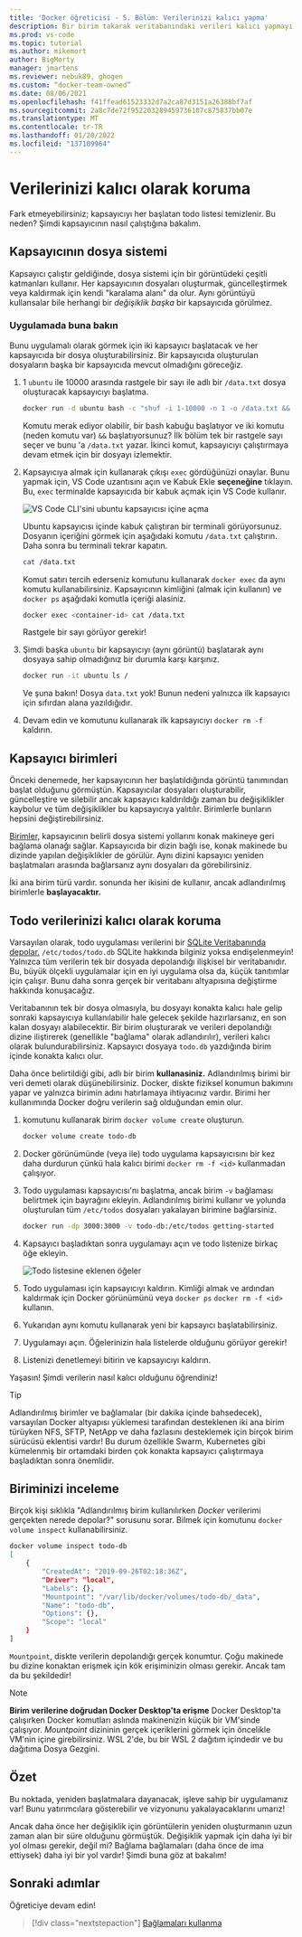 ```yaml
---
title: 'Docker öğreticisi - 5. Bölüm: Verilerinizi kalıcı yapma'
description: Bir birim takarak veritabanındaki verileri kalıcı yapmayı ve dizinleri kapsayıcıda paylaşmayı öğrenin.
ms.prod: vs-code
ms.topic: tutorial
ms.author: mikemort
author: BigMorty
manager: jmartens
ms.reviewer: nebuk89, ghogen
ms.custom: “docker-team-owned”
ms.date: 08/06/2021
ms.openlocfilehash: f41ffead61523332d7a2ca87d3151a26388bf7af
ms.sourcegitcommit: 2a8c7de72f952203289459736107c875837bb07e
ms.translationtype: MT
ms.contentlocale: tr-TR
ms.lasthandoff: 01/20/2022
ms.locfileid: "137109964"
---
```

# <a name="persist-your-data"></a>Verilerinizi kalıcı olarak koruma

Fark etmeyebilirsiniz; kapsayıcıyı her başlatan todo listesi temizlenir. Bu neden? Şimdi kapsayıcının nasıl çalıştığına bakalım.

## <a name="the-containers-filesystem"></a>Kapsayıcının dosya sistemi

Kapsayıcı çalıştır geldiğinde, dosya sistemi için bir görüntüdeki çeşitli katmanları kullanır. Her kapsayıcının dosyaları oluşturmak, güncelleştirmek veya kaldırmak için kendi "karalama alanı" da olur. Aynı görüntüyü kullansalar bile herhangi bir *değişiklik başka* bir kapsayıcıda görülmez.

### <a name="see-this-in-practice"></a>Uygulamada buna bakın

Bunu uygulamalı olarak görmek için iki kapsayıcı başlatacak ve her kapsayıcıda bir dosya oluşturabilirsiniz. Bir kapsayıcıda oluşturulan dosyaların başka bir kapsayıcıda mevcut olmadığını göreceğiz.

1. 1 `ubuntu` ile 10000 arasında rastgele bir sayı ile adlı bir `/data.txt` dosya oluşturacak kapsayıcıyı başlatma.

    ```bash
    docker run -d ubuntu bash -c "shuf -i 1-10000 -n 1 -o /data.txt && tail -f /dev/null"
    ```

    Komutu merak ediyor olabilir, bir bash kabuğu başlatıyor ve iki komutu (neden komutu var) `&&` başlatıyorsunuz? İlk bölüm tek bir rastgele sayı seçer ve bunu 'a `/data.txt` yazar. İkinci komut, kapsayıcıyı çalıştırmaya devam etmek için bir dosyayı izlemektir.

1. Kapsayıcıya almak için kullanarak çıkışı `exec` gördüğünüzi onaylar. Bunu yapmak için, VS Code uzantısını açın ve Kabuk Ekle **seçeneğine** tıklayın. Bu, `exec` terminalde kapsayıcıda bir kabuk açmak için VS Code kullanır.

    ![VS Code CLI'sini ubuntu kapsayıcısı içine açma](media/attach_shell.png)

    Ubuntu kapsayıcısı içinde kabuk çalıştıran bir terminali görüyorsunuz. Dosyanın içeriğini görmek için aşağıdaki komutu `/data.txt` çalıştırın. Daha sonra bu terminali tekrar kapatın.

    ```bash
    cat /data.txt
    ```

    Komut satırı tercih ederseniz komutunu kullanarak `docker exec` da aynı komutu kullanabilirsiniz. Kapsayıcının kimliğini (almak için kullanın) ve `docker ps` aşağıdaki komutla içeriği alasiniz.

    ```bash
    docker exec <container-id> cat /data.txt
    ```

    Rastgele bir sayı görüyor gerekir!

1. Şimdi başka `ubuntu` bir kapsayıcıyı (aynı görüntü) başlatarak aynı dosyaya sahip olmadığınız bir durumla karşı karşınız.

    ```bash
    docker run -it ubuntu ls /
    ```

    Ve şuna bakın! Dosya `data.txt` yok! Bunun nedeni yalnızca ilk kapsayıcı için sıfırdan alana yazıldığıdır.

1. Devam edin ve komutunu kullanarak ilk kapsayıcıyı `docker rm -f` kaldırın.

## <a name="container-volumes"></a>Kapsayıcı birimleri

Önceki denemede, her kapsayıcının her başlatıldığında görüntü tanımından başlat olduğunu görmüştün. Kapsayıcılar dosyaları oluşturabilir, güncelleştire ve silebilir ancak kapsayıcı kaldırıldığı zaman bu değişiklikler kaybolur ve tüm değişiklikler bu kapsayıcıya yalıtılır. Birimlerle bunların hepsini değiştirebilirsiniz.

[Birimler,](https://docs.docker.com/storage/volumes/) kapsayıcının belirli dosya sistemi yollarını konak makineye geri bağlama olanağı sağlar. Kapsayıcıda bir dizin bağlı ise, konak makinede bu dizinde yapılan değişiklikler de görülür. Aynı dizini kapsayıcı yeniden başlatmaları arasında bağlarsanız aynı dosyaları da görebilirsiniz.

İki ana birim türü vardır. sonunda her ikisini de kullanır, ancak adlandırılmış birimlerle **başlayacaktır.**

## <a name="persist-your-todo-data"></a>Todo verilerinizi kalıcı olarak koruma

Varsayılan olarak, todo uygulaması verilerini bir [SQLite Veritabanında depolar.](https://www.sqlite.org/index.html) `/etc/todos/todo.db` SQLite hakkında bilginiz yoksa endişelenmeyin! Yalnızca tüm verilerin tek bir dosyada depolandığı ilişkisel bir veritabanıdır. Bu, büyük ölçekli uygulamalar için en iyi uygulama olsa da, küçük tanıtımlar için çalışır. Bunu daha sonra gerçek bir veritabanı altyapısına değiştirme hakkında konuşacağız.

Veritabanının tek bir dosya olmasıyla, bu dosyayı konakta kalıcı hale gelip sonraki kapsayıcıya kullanılabilir hale gelecek şekilde hazırlarsanız, en son kalan dosyayı alabilecektir. Bir birim oluşturarak ve verileri depolandığı dizine iliştirerek (genellikle "bağlama" olarak adlandırılır), verileri kalıcı olarak bulundurabilirsiniz. Kapsayıcı dosyaya `todo.db` yazdığında birim içinde konakta kalıcı olur.

Daha önce belirtildiği gibi, adlı bir birim **kullanasiniz.** Adlandırılmış birimi bir veri demeti olarak düşünebilirsiniz. Docker, diskte fiziksel konumun bakımını yapar ve yalnızca birimin adını hatırlamaya ihtiyacınız vardır. Birimi her kullanımında Docker doğru verilerin sağ olduğundan emin olur.

1. komutunu kullanarak birim `docker volume create` oluşturun.

    ```bash
    docker volume create todo-db
    ```

1. Docker görünümünde (veya ile) todo uygulama kapsayıcısını bir kez daha durdurun çünkü hala kalıcı birimi `docker rm -f <id>` kullanmadan çalışıyor.

1. Todo uygulaması kapsayıcısı'nı başlatma, ancak birim `-v` bağlaması belirtmek için bayrağını ekleyin. Adlandırılmış birimi kullanır ve yolunda oluşturulan tüm `/etc/todos` dosyaları yakalayan birimine bağlarsiniz.

    ```bash
    docker run -dp 3000:3000 -v todo-db:/etc/todos getting-started
    ```

1. Kapsayıcı başladıktan sonra uygulamayı açın ve todo listenize birkaç öğe ekleyin.

    ![Todo listesine eklenen öğeler](media/items-added.png)

1. Todo uygulaması için kapsayıcıyı kaldırın. Kimliği almak ve ardından kaldırmak için Docker görünümünü veya `docker ps` `docker rm -f <id>` kullanın.

1. Yukarıdan aynı komutu kullanarak yeni bir kapsayıcı başlatabilirsiniz.

1. Uygulamayı açın. Öğelerinizin hala listelerde olduğunu görüyor gerekir!

1. Listenizi denetlemeyi bitirin ve kapsayıcıyı kaldırın.

Yaşasın! Şimdi verilerin nasıl kalıcı olduğunu öğrendiniz!

> [!TIP]
> Adlandırılmış birimler ve bağlamalar (bir dakika içinde bahsedecek), varsayılan Docker altyapısı yüklemesi tarafından desteklenen iki ana birim türüyken NFS, SFTP, NetApp ve daha fazlasını desteklemek için birçok birim sürücüsü eklentisi vardır! Bu durum özellikle Swarm, Kubernetes gibi kümelenmiş bir ortamdaki birden çok konakta kapsayıcı çalıştırmaya başladıktan sonra önemlidir.

## <a name="dive-into-your-volume"></a>Biriminizi inceleme

Birçok kişi sıklıkla "Adlandırılmış birim kullanılırken *Docker* verilerimi gerçekten nerede depolar?" sorusunu sorar. Bilmek için komutunu `docker volume inspect` kullanabilirsiniz.

```bash
docker volume inspect todo-db
[
    {
        "CreatedAt": "2019-09-26T02:18:36Z",
        "Driver": "local",
        "Labels": {},
        "Mountpoint": "/var/lib/docker/volumes/todo-db/_data",
        "Name": "todo-db",
        "Options": {},
        "Scope": "local"
    }
]
```

`Mountpoint`, diskte verilerin depolandığı gerçek konumtur. Çoğu makinede bu dizine konaktan erişmek için kök erişiminizin olması gerekir. Ancak tam da bu şekildedir!

> [!NOTE]
> **Birim verilerine doğrudan Docker Desktop'ta erişme** Docker Desktop'ta çalışırken Docker komutları aslında makinenizin küçük bir VM'sinde çalışıyor. *Mountpoint* dizininin gerçek içeriklerini görmek için öncelikle VM'nin içine girebilirsiniz. WSL 2'de, bu bir WSL 2 dağıtım içindedir ve bu dağıtıma Dosya Gezgini.

## <a name="recap"></a>Özet

Bu noktada, yeniden başlatmalara dayanacak, işleve sahip bir uygulamanız var! Bunu yatırımcılara gösterebilir ve vizyonunu yakalayacaklarını umarız!

Ancak daha önce her değişiklik için görüntülerin yeniden oluşturmanın uzun zaman alan bir süre olduğunu görmüştük. Değişiklik yapmak için daha iyi bir yol olması gerekir, değil mi? Bağlama bağlamaları (daha önce de ima ettiysek) daha iyi bir yol vardır! Şimdi buna göz at bakalım!

## <a name="next-steps"></a>Sonraki adımlar

Öğreticiye devam edin!

> [!div class="nextstepaction"]
> [Bağlamaları kullanma](use-bind-mounts.md)
